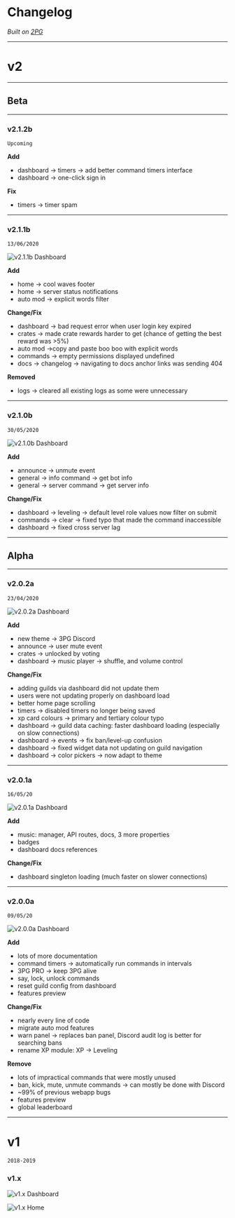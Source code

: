 # Changelog

*Built on [2PG](https://2pg.xyz)*

---

# v2

---

## Beta

---

### v2.1.2b
`Upcoming`

<!-- ![v2.1.2b Dashboard](assets/docs/img/dashboard-v2.1.2b.png) -->

**Add**
- dashboard -> timers -> add better command timers interface
- dashboard -> one-click sign in

**Fix**
- timers -> timer spam

---

### v2.1.1b
`13/06/2020`

![v2.1.1b Dashboard](assets/docs/img/dashboard-v2.1.1b.png)

**Add**
- home -> cool waves footer
- home -> server status notifications
- auto mod -> explicit words filter

**Change/Fix**
- dashboard -> bad request error when user login key expired
- crates -> made crate rewards harder to get (chance of getting the best reward was >5%)
- auto mod ->copy and paste boo boo with explicit words
- commands -> empty permissions displayed undefined
- docs -> changelog -> navigating to docs anchor links was sending 404
  
**Removed**
- logs -> cleared all existing logs as some were unnecessary

---

### v2.1.0b
`30/05/2020`

![v2.1.0b Dashboard](assets/docs/img/dashboard-v2.1.0b.png)

**Add**
- announce -> unmute event
- general -> info command -> get bot info
- general -> server command -> get server info

**Change/Fix**
- dashboard -> leveling -> default level role values now filter on submit
- commands -> clear -> fixed typo that made the command inaccessible
- dashboard -> fixed cross server lag

---

## Alpha

---

### v2.0.2a
`23/04/2020`

![v2.0.2a Dashboard](assets/docs/img/dashboard-v2.0.2a.png)

**Add**
- new theme -> 3PG Discord
- announce -> user mute event
- crates -> unlocked by voting
- dashboard -> music player -> shuffle, and volume control

**Change/Fix**
- adding guilds via dashboard did not update them
- users were not updating properly on dashboard load
- better home page scrolling
- timers -> disabled timers no longer being saved
- xp card colours -> primary and tertiary colour typo
- dashboard -> guild data caching: faster dashboard loading (especially on slow connections)
- dashboard -> events -> fix ban/level-up confusion
- dashboard -> fixed widget data not updating on guild navigation
- dashboard -> color pickers -> now adapt to theme

---

### v2.0.1a
`16/05/20`

![v2.0.1a Dashboard](assets/docs/img/dashboard-v2.0.1a.png)

**Add**
- music: manager, API routes, docs, 3 more properties
- badges
- dashboard docs references
  
**Change/Fix**
- dashboard singleton loading (much faster on slower connections)

---

### v2.0.0a
`09/05/20`

![v2.0.0a Dashboard](assets/docs/img/dashboard-v2.0.0a.png)

**Add**
- lots of more documentation
- command timers -> automatically run commands in intervals
- 3PG PRO -> keep 3PG alive
- say, lock, unlock commands
- reset guild config from dashboard
- features preview

**Change/Fix**
- nearly every line of code
- migrate auto mod features
- warn panel -> replaces ban panel, Discord audit log is better for searching bans
- rename XP module: XP -> Leveling

**Remove**
- lots of impractical commands that were mostly unused
- ban, kick, mute, unmute commands -> can mostly be done with Discord
- ~99% of previous webapp bugs
- features preview
- global leaderboard

---

# v1
`2018-2019`

### v1.x

![v1.x Dashboard](assets/docs/img/dashboard-v1.x.png)

![v1.x Home](assets/docs/img/dashboard-home-v1.x.png)